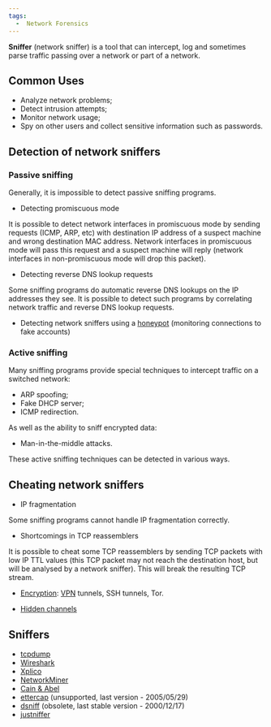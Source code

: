 ```yaml
---
tags:
  -  Network Forensics
---
```

**Sniffer** (network sniffer) is a tool that can intercept, log and
sometimes parse traffic passing over a network or part of a network.

## Common Uses

- Analyze network problems;
- Detect intrusion attempts;
- Monitor network usage;
- Spy on other users and collect sensitive information such as
  passwords.

## Detection of network sniffers

### Passive sniffing

Generally, it is impossible to detect passive sniffing programs.

- Detecting promiscuous mode

It is possible to detect network interfaces in promiscuous mode by
sending requests (ICMP, ARP, etc) with destination IP address of a
suspect machine and wrong destination MAC address. Network interfaces in
promiscuous mode will pass this request and a suspect machine will reply
(network interfaces in non-promiscuous mode will drop this packet).

- Detecting reverse DNS lookup requests

Some sniffing programs do automatic reverse DNS lookups on the IP
addresses they see. It is possible to detect such programs by
correlating network traffic and reverse DNS lookup requests.

- Detecting network sniffers using a [honeypot](honeypot.md)
  (monitoring connections to fake accounts)

### Active sniffing

Many sniffing programs provide special techniques to intercept traffic
on a switched network:

- ARP spoofing;
- Fake DHCP server;
- ICMP redirection.

As well as the ability to sniff encrypted data:

- Man-in-the-middle attacks.

These active sniffing techniques can be detected in various ways.

## Cheating network sniffers

- IP fragmentation

Some sniffing programs cannot handle IP fragmentation correctly.

- Shortcomings in TCP reassemblers

It is possible to cheat some TCP reassemblers by sending TCP packets
with low IP TTL values (this TCP packet may not reach the destination
host, but will be analysed by a network sniffer). This will break the
resulting TCP stream.

- [Encryption](encryption.md): [VPN](vpn.md) tunnels,
  SSH tunnels, Tor.

<!-- -->

- [Hidden channels](hidden_channels.md)

## Sniffers

- [tcpdump](tcpdump.md)
- [Wireshark](wireshark.md)
- [Xplico](xplico.md)
- [NetworkMiner](networkminer.md)
- [Cain & Abel](http://www.oxid.it/cain.html)
- [ettercap](http://ettercap.sourceforge.net/) (unsupported, last
  version - 2005/05/29)
- [dsniff](http://monkey.org/~dugsong/dsniff/) (obsolete, last stable
  version - 2000/12/17)
- [justniffer](http://justniffer.sourceforge.net/)

